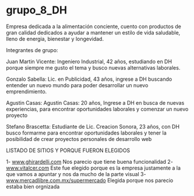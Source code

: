 # grupo_8_DH

Empresa dedicada a la alimentación conciente, cuento con productos de gran calidad dedicados a ayudar a mantener un estilo de vida saludable, lleno de energia, bienestar y longevidad.

Integrantes de grupo:

Juan Martin Vicente: Ingeniero Industrial, 42 años, estudiando en DH porque siempre me gusto el tema y busco nuevas alternativas laborales.

Gonzalo Sabella: Lic. en Publicidad, 43 años, ingrese a DH buscando entender un nuevo mundo para poder desarrollar un nuevo emprendimiento.

Agustin Casas: Agustin Casas: 20 años, Ingrese a DH en busca de nuevas experiencias, para encontrar oportunidades laborales y comenzar un nuevo proyecto

Stefano Brascetta: Estudiante de Lic. Creacion Sonora, 23 años, con DH busco formarme para encontrar oportunidades laborales y tener la posibilidad de crear proyectos personales de desarrollo web

LISTADO DE SITIOS Y PORQUE FUERON ELEGIDOS

1- www.ghirardelli.com Nos parecio que tiene buena funcionalidad 2- www.vitalcer.com Este fue elegido porque es la empresa justamente a la que vamos a apuntar y nos da mucho de la parte visual 3- www.mercadlibre.com.mx/supermercado Elegida porque nos parecio estaba bien orgnizada
